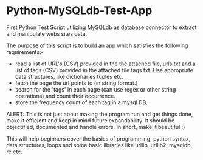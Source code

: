 Python-MySQLdb-Test-App
=======================

First Python Test Script utilizing MySQLdb  as database connector to extract and manipulate webs sites data.

The purpose of this script is to build an app which satisfies the following requirements:-
- read a list of URL's (CSV) provided in the the attached file, urls.txt and a list of tags (CSV) provided in the attached file tags.txt. Use appropriate data structures, like dictionaries tuples etc.
- fetch the page the url points to (in string format.)
- search for the 'tags' in each page (can use regex or other string operations) and count their occurrence.
- store the frequency count of each tag in a mysql DB.

ALERT: This is not just about making the program run and get things done, make it efficient and keep in mind future expandability. It should be objectified, documented and handle errors. In short, make it beautiful :)

This will help beginners cover the basics of programming, python syntax, data structures, loops and some basic libraries like urllib, urllib2, mysqldb, re etc.
